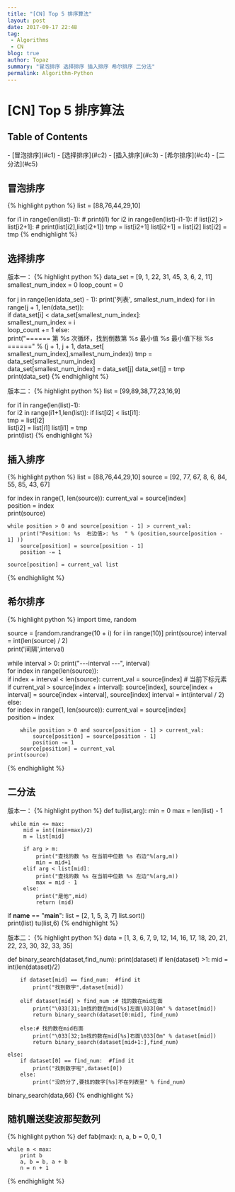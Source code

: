 ```yaml
---
title: "[CN] Top 5 排序算法"
layout: post
date: 2017-09-17 22:48
tag:
 - Algorithms
 - CN
blog: true
author: Topaz
summary: "冒泡排序 选择排序 插入排序 希尔排序 二分法"
permalink: Algorithm-Python
---
```

<h1 class="title">[CN] Top 5 排序算法  </h1>

<h2> Table of Contents </h2>
- [冒泡排序](#c1)
- [选择排序](#c2)
- [插入排序](#c3)
- [希尔排序](#c4)
- [二分法](#c5)


<h2 id="c1"> 冒泡排序 </h2>
{% highlight python %}
 list = [88,76,44,29,10]

 for i1 in range(len(list)-1):
 	# print(i1)
 	for i2 in range(len(list)-i1-1):
 		if list[i2] > list[i2+1]:
 			# print(list[i2],list[i2+1])
 			tmp = list[i2+1]
 			list[i2+1] = list[i2]
 			list[i2] = tmp
{% endhighlight %}

<h2 id="c2"> 选择排序 </h2>
版本一：
{% highlight python %}
 data_set = [9, 1, 22, 31, 45, 3, 6, 2, 11]
 smallest_num_index = 0  
 loop_count = 0

 for j in range(len(data_set) - 1):
 	print('列表', smallest_num_index)
 	for i in range(j + 1, len(data_set)):  
 		if data_set[i] < data_set[smallest_num_index]:  
 			smallest_num_index = i  
 		loop_count += 1
 	else:  
 		print("====== 第 %s 次循环，找到倒数第 %s 最小值 %s 最小值下标 %s ======" % (j + 1, j + 1, data_set[ smallest_num_index],smallest_num_index))
 		tmp = data_set[smallest_num_index]  
 		data_set[smallest_num_index] = data_set[j]
 		data_set[j] = tmp  
 	print(data_set)
{% endhighlight %}

版本二：
{% highlight python %}
 list = [99,89,38,77,23,16,9]

 for i1 in range(len(list)-1):    
 	for i2 in range(i1+1,len(list)):
 		if list[i2] < list[i1]:     
 			tmp = list[i2]      
 			list[i2] = list[i1]
 			list[i1] = tmp     
 print(list)
{% endhighlight %}

<h2 id="c3"> 插入排序 </h2>
{% highlight python %}
 list = [88,76,44,29,10]
 source = [92, 77, 67, 8, 6, 84, 55, 85, 43, 67]

 for index in range(1, len(source)):
 	current_val = source[index]  
 	position = index    
 	print(source)

 	while position > 0 and source[position - 1] > current_val:
 		print("Position: %s  右边值>: %s  " % (position,source[position - 1] ))
 		source[position] = source[position - 1]  
 		position -= 1  

 	source[position] = current_val list
{% endhighlight %}

<h2 id="c4"> 希尔排序 </h2>
{% highlight python %}
 import time, random

 source = [random.randrange(10 + i) for i in range(10)]
 print(source)
 interval = int(len(source) / 2)  
 print('间隔',interval)

 while interval > 0:
 	print("---interval ---", interval)  
 	for index in range(len(source)):   
 		if index + interval < len(source):
 			current_val = source[index]  # 当前下标元素
 			if current_val > source[index + interval]:
 				source[index], source[index + interval] = source[index +interval], source[index]
 	interval = int(interval / 2)
 else:  
 	for index in range(1, len(source)):
 		current_val = source[index]  
 		position = index

 		while position > 0 and source[position - 1] > current_val:  
 			source[position] = source[position - 1]  
 			position -= 1
 		source[position] = current_val
 	print(source)
{% endhighlight %}


<h2 id="c5"> 二分法 </h2>
版本一：
{% highlight python %}
 def tu(list,arg):
     min = 0
     max = len(list) - 1

     while min <= max:
         mid = int((min+max)/2)
         m = list[mid]

         if arg > m:
             print("查找的数 %s 在当前中位数 %s 右边"%(arg,m))
             min = mid+1
         elif arg < list[mid]:
             print("查找的数 %s 在当前中位数 %s 左边"%(arg,m))
             max = mid - 1
         else:
             print("是他",mid)
             return (mid)

 if __name__ == "__main__":
     list = [2, 1, 5, 3, 7]
     list.sort()	 
     print(list)
     tu(list,6)
{% endhighlight %}

版本二：
{% highlight python %}
 data = [1, 3, 6, 7, 9, 12, 14, 16, 17, 18, 20, 21, 22, 23, 30, 32, 33, 35]

 def binary_search(dataset,find_num):
 	print(dataset)
 	if len(dataset) >1:
 		mid = int(len(dataset)/2)

 		if dataset[mid] == find_num:  #find it
 			print("找到数字",dataset[mid])

        elif dataset[mid] > find_num :# 找的数在mid左面
 			print("\033[31;1m找的数在mid[%s]左面\033[0m" % dataset[mid])
 			return binary_search(dataset[0:mid], find_num)

        else:# 找的数在mid右面
 			print("\033[32;1m找的数在mid[%s]右面\033[0m" % dataset[mid])
 			return binary_search(dataset[mid+1:],find_num)

    else:
 		if dataset[0] == find_num:  #find it
 			print("找到数字啦",dataset[0])
 		else:
 			print("没的分了,要找的数字[%s]不在列表里" % find_num)
            
 binary_search(data,66)
{% endhighlight %}

<h2 > 随机赠送斐波那契数列 </h2>
{% highlight python %}
 def fab(max):
 	n, a, b = 0, 0, 1

 	while n < max:
 		print b
 		a, b = b, a + b
 		n = n + 1
{% endhighlight %}
